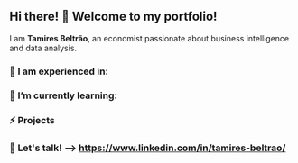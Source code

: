 ## Hi there! 👋 Welcome to my portfolio!

I am **Tamires Beltrão**, an economist passionate about business intelligence and data analysis.

### 🔭 I am experienced in:



### 🌱 I’m currently learning:



### ⚡ Projects


### 💬 Let's talk! --> https://www.linkedin.com/in/tamires-beltrao/

<!--
**tamiresbeltrao/Tamiresbeltrao** is a ✨ _special_ ✨ repository because its `README.md` (this file) appears on your GitHub profile.

Here are some ideas to get you started:

- 🔭 I’m currently working on ...
- 🌱 I’m currently learning ...
- 👯 I’m looking to collaborate on ...
- 🤔 I’m looking for help with ...
- 💬 Ask me about ...
- 📫 How to reach me: ...
- 😄 Pronouns: ...
- ⚡ Fun fact: ...
-->
